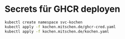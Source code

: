 # Secrets für GHCR deployen

```bash
kubectl create namespace svc-kochen
kubectl apply -f kochen.mitschen.de/ghcr-cred.yaml
kubectl apply -f kochen.mitschen.de/kochen.yaml
```